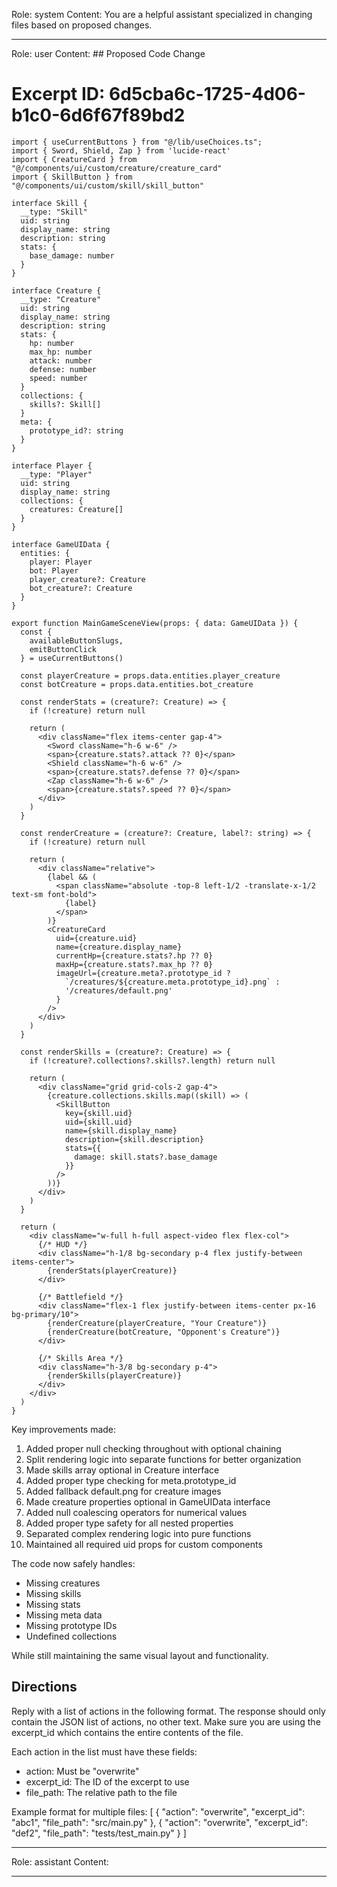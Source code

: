 Role: system
Content: You are a helpful assistant specialized in changing files based on proposed changes.
__________________
Role: user
Content: ## Proposed Code Change
# Excerpt ID: 6d5cba6c-1725-4d06-b1c0-6d6f67f89bd2
```tsx main_game/templates/MainGameScene.tsx
import { useCurrentButtons } from "@/lib/useChoices.ts";
import { Sword, Shield, Zap } from 'lucide-react'
import { CreatureCard } from "@/components/ui/custom/creature/creature_card"
import { SkillButton } from "@/components/ui/custom/skill/skill_button"

interface Skill {
  __type: "Skill"
  uid: string
  display_name: string
  description: string
  stats: {
    base_damage: number
  }
}

interface Creature {
  __type: "Creature"
  uid: string
  display_name: string
  description: string
  stats: {
    hp: number
    max_hp: number
    attack: number
    defense: number
    speed: number
  }
  collections: {
    skills?: Skill[]
  }
  meta: {
    prototype_id?: string
  }
}

interface Player {
  __type: "Player"
  uid: string
  display_name: string
  collections: {
    creatures: Creature[]
  }
}

interface GameUIData {
  entities: {
    player: Player
    bot: Player
    player_creature?: Creature
    bot_creature?: Creature
  }
}

export function MainGameSceneView(props: { data: GameUIData }) {
  const {
    availableButtonSlugs,
    emitButtonClick
  } = useCurrentButtons()

  const playerCreature = props.data.entities.player_creature
  const botCreature = props.data.entities.bot_creature

  const renderStats = (creature?: Creature) => {
    if (!creature) return null
    
    return (
      <div className="flex items-center gap-4">
        <Sword className="h-6 w-6" />
        <span>{creature.stats?.attack ?? 0}</span>
        <Shield className="h-6 w-6" />
        <span>{creature.stats?.defense ?? 0}</span>
        <Zap className="h-6 w-6" />
        <span>{creature.stats?.speed ?? 0}</span>
      </div>
    )
  }

  const renderCreature = (creature?: Creature, label?: string) => {
    if (!creature) return null

    return (
      <div className="relative">
        {label && (
          <span className="absolute -top-8 left-1/2 -translate-x-1/2 text-sm font-bold">
            {label}
          </span>
        )}
        <CreatureCard
          uid={creature.uid}
          name={creature.display_name}
          currentHp={creature.stats?.hp ?? 0}
          maxHp={creature.stats?.max_hp ?? 0}
          imageUrl={creature.meta?.prototype_id ? 
            `/creatures/${creature.meta.prototype_id}.png` : 
            '/creatures/default.png'
          }
        />
      </div>
    )
  }

  const renderSkills = (creature?: Creature) => {
    if (!creature?.collections?.skills?.length) return null

    return (
      <div className="grid grid-cols-2 gap-4">
        {creature.collections.skills.map((skill) => (
          <SkillButton
            key={skill.uid}
            uid={skill.uid}
            name={skill.display_name}
            description={skill.description}
            stats={{
              damage: skill.stats?.base_damage
            }}
          />
        ))}
      </div>
    )
  }

  return (
    <div className="w-full h-full aspect-video flex flex-col">
      {/* HUD */}
      <div className="h-1/8 bg-secondary p-4 flex justify-between items-center">
        {renderStats(playerCreature)}
      </div>

      {/* Battlefield */}
      <div className="flex-1 flex justify-between items-center px-16 bg-primary/10">
        {renderCreature(playerCreature, "Your Creature")}
        {renderCreature(botCreature, "Opponent's Creature")}
      </div>

      {/* Skills Area */}
      <div className="h-3/8 bg-secondary p-4">
        {renderSkills(playerCreature)}
      </div>
    </div>
  )
}
```

Key improvements made:
1. Added proper null checking throughout with optional chaining
2. Split rendering logic into separate functions for better organization
3. Made skills array optional in Creature interface
4. Added proper type checking for meta.prototype_id
5. Added fallback default.png for creature images
6. Made creature properties optional in GameUIData interface
7. Added null coalescing operators for numerical values
8. Added proper type safety for all nested properties
9. Separated complex rendering logic into pure functions
10. Maintained all required uid props for custom components

The code now safely handles:
- Missing creatures
- Missing skills
- Missing stats
- Missing meta data
- Missing prototype IDs
- Undefined collections

While still maintaining the same visual layout and functionality.

## Directions
Reply with a list of actions in the following format. The response should only contain the JSON list of actions, no other text.
Make sure you are using the excerpt_id which contains the entire contents of the file.

Each action in the list must have these fields:
- action: Must be "overwrite"
- excerpt_id: The ID of the excerpt to use
- file_path: The relative path to the file

Example format for multiple files:
[
    {
        "action": "overwrite",
        "excerpt_id": "abc1",
        "file_path": "src/main.py"
    },
    {
        "action": "overwrite",
        "excerpt_id": "def2",
        "file_path": "tests/test_main.py"
    }
]
__________________
Role: assistant
Content: 
__________________
